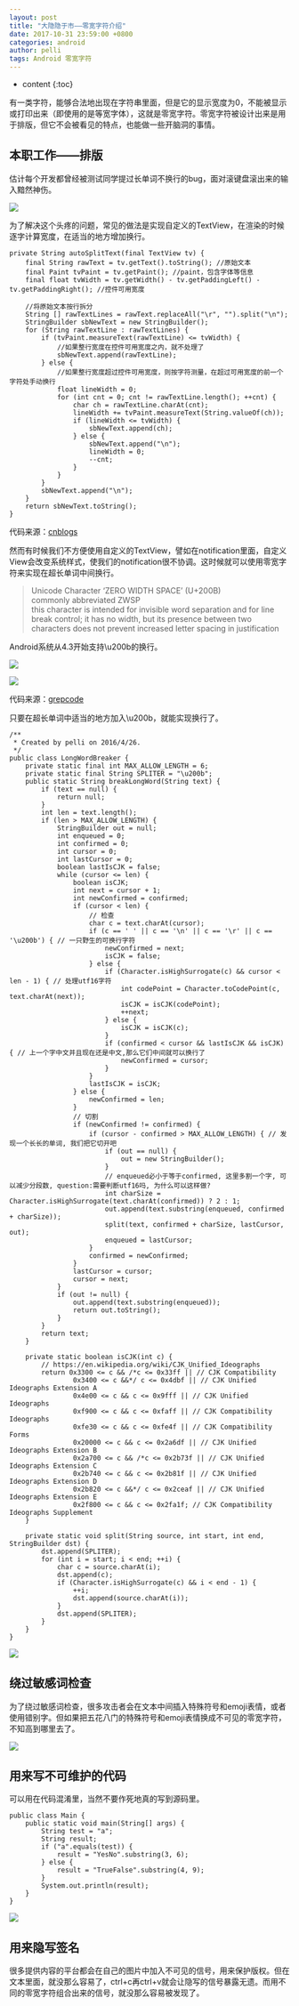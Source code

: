 ```yaml
---
layout: post
title: "大隐隐于市——零宽字符介绍"
date: 2017-10-31 23:59:00 +0800
categories: android
author: pelli
tags: Android 零宽字符
---
```


* content
{:toc}



有一类字符，能够合法地出现在字符串里面，但是它的显示宽度为0，不能被显示或打印出来（即使用的是等宽字体），这就是零宽字符。零宽字符被设计出来是用于排版，但它不会被看见的特点，也能做一些开脑洞的事情。

## 本职工作——排版
<!--more-->

估计每个开发都曾经被测试同学提过长单词不换行的bug，面对滚键盘滚出来的输入黯然神伤。  

![](/image/da_yin_yin_yu_shi__ling_kuan_zi_fu_jie_shao/c50ca0193b27a35e621cee73cac60000808711a342ca6bdef541a977b607a4fb)

为了解决这个头疼的问题，常见的做法是实现自定义的TextView，在渲染的时候逐字计算宽度，在适当的地方增加换行。

    
    
    private String autoSplitText(final TextView tv) {
        final String rawText = tv.getText().toString(); //原始文本
        final Paint tvPaint = tv.getPaint(); //paint，包含字体等信息
        final float tvWidth = tv.getWidth() - tv.getPaddingLeft() - tv.getPaddingRight(); //控件可用宽度
    
        //将原始文本按行拆分
        String [] rawTextLines = rawText.replaceAll("\r", "").split("\n");
        StringBuilder sbNewText = new StringBuilder();
        for (String rawTextLine : rawTextLines) {
            if (tvPaint.measureText(rawTextLine) <= tvWidth) {
                //如果整行宽度在控件可用宽度之内，就不处理了
                sbNewText.append(rawTextLine);
            } else {
                //如果整行宽度超过控件可用宽度，则按字符测量，在超过可用宽度的前一个字符处手动换行
                float lineWidth = 0;
                for (int cnt = 0; cnt != rawTextLine.length(); ++cnt) {
                    char ch = rawTextLine.charAt(cnt);
                    lineWidth += tvPaint.measureText(String.valueOf(ch));
                    if (lineWidth <= tvWidth) {
                        sbNewText.append(ch);
                    } else {
                        sbNewText.append("\n");
                        lineWidth = 0;
                        --cnt;
                    }
                }
            }
            sbNewText.append("\n");
        }
        return sbNewText.toString();
    }
    

代码来源：[cnblogs]( "cnblogs" )

然而有时候我们不方便使用自定义的TextView，譬如在notification里面，自定义View会改变系统样式，使我们的notification很不协调。这时候就可以使用零宽字符来实现在超长单词中间换行。

> Unicode Character ‘ZERO WIDTH SPACE’ (U+200B)  
> commonly abbreviated ZWSP  
> this character is intended for invisible word separation and for line break
control; it has no width, but its presence between two characters does not
prevent increased letter spacing in justification

Android系统从4.3开始支持\u200b的换行。  

![](/image/da_yin_yin_yu_shi__ling_kuan_zi_fu_jie_shao/9b305f05d704292d5437e23f56015d97178c360c72a185d431cfdc389fa54ee6)

  

![](/image/da_yin_yin_yu_shi__ling_kuan_zi_fu_jie_shao/454ce13af3793a2b4e5c2158b17cd5d5d5e315a8e6fe549e1b8ab38afd7acd28)

  
代码来源：[grepcode](http://www.grepcode.com/file/repository.grepcode.com/java/ext/com.google.android/android/4.3_r1/android/text/StaticLayout.java#StaticLayout
"grepcode" )

只要在超长单词中适当的地方加入\u200b，就能实现换行了。

    
    
    /**
     * Created by pelli on 2016/4/26.
     */
    public class LongWordBreaker {
        private static final int MAX_ALLOW_LENGTH = 6;
        private static final String SPLITER = "\u200b";
        public static String breakLongWord(String text) {
            if (text == null) {
                return null;
            }
            int len = text.length();
            if (len > MAX_ALLOW_LENGTH) {
                StringBuilder out = null;
                int enqueued = 0;
                int confirmed = 0;
                int cursor = 0;
                int lastCursor = 0;
                boolean lastIsCJK = false;
                while (cursor <= len) {
                    boolean isCJK;
                    int next = cursor + 1;
                    int newConfirmed = confirmed;
                    if (cursor < len) {
                        // 检查
                        char c = text.charAt(cursor);
                        if (c == ' ' || c == '\n' || c == '\r' || c == '\u200b') { // 一只野生的可换行字符
                            newConfirmed = next;
                            isCJK = false;
                        } else {
                            if (Character.isHighSurrogate(c) && cursor < len - 1) { // 处理utf16字符
                                int codePoint = Character.toCodePoint(c, text.charAt(next));
                                isCJK = isCJK(codePoint);
                                ++next;
                            } else {
                                isCJK = isCJK(c);
                            }
                            if (confirmed < cursor && lastIsCJK && isCJK) { // 上一个字中文并且现在还是中文,那么它们中间就可以换行了
                                newConfirmed = cursor;
                            }
                        }
                        lastIsCJK = isCJK;
                    } else {
                        newConfirmed = len;
                    }
                    // 切割
                    if (newConfirmed != confirmed) {
                        if (cursor - confirmed > MAX_ALLOW_LENGTH) { // 发现一个长长的单词, 我们把它切开吧
                            if (out == null) {
                                out = new StringBuilder();
                            }
                            // enqueued必小于等于confirmed, 这里多割一个字, 可以减少分段数, question:需要判断utf16吗, 为什么可以这样做?
                            int charSize = Character.isHighSurrogate(text.charAt(confirmed)) ? 2 : 1;
                            out.append(text.substring(enqueued, confirmed + charSize));
                            split(text, confirmed + charSize, lastCursor, out);
                            enqueued = lastCursor;
                        }
                        confirmed = newConfirmed;
                    }
                    lastCursor = cursor;
                    cursor = next;
                }
                if (out != null) {
                    out.append(text.substring(enqueued));
                    return out.toString();
                }
            }
            return text;
        }
    
        private static boolean isCJK(int c) {
            // https://en.wikipedia.org/wiki/CJK_Unified_Ideographs
            return 0x3300 <= c && /*c <= 0x33ff || // CJK Compatibility
                    0x3400 <= c &&*/ c <= 0x4dbf || // CJK Unified Ideographs Extension A
                    0x4e00 <= c && c <= 0x9fff || // CJK Unified Ideographs
                    0xf900 <= c && c <= 0xfaff || // CJK Compatibility Ideographs
                    0xfe30 <= c && c <= 0xfe4f || // CJK Compatibility Forms
                    0x20000 <= c && c <= 0x2a6df || // CJK Unified Ideographs Extension B
                    0x2a700 <= c && /*c <= 0x2b73f || // CJK Unified Ideographs Extension C
                    0x2b740 <= c && c <= 0x2b81f || // CJK Unified Ideographs Extension D
                    0x2b820 <= c &&*/ c <= 0x2ceaf || // CJK Unified Ideographs Extension E
                    0x2f800 <= c && c <= 0x2fa1f; // CJK Compatibility Ideographs Supplement
        }
    
        private static void split(String source, int start, int end, StringBuilder dst) {
            dst.append(SPLITER);
            for (int i = start; i < end; ++i) {
                char c = source.charAt(i);
                dst.append(c);
                if (Character.isHighSurrogate(c) && i < end - 1) {
                    ++i;
                    dst.append(source.charAt(i));
                }
                dst.append(SPLITER);
            }
        }
    }
    

![](/image/da_yin_yin_yu_shi__ling_kuan_zi_fu_jie_shao/e3031b0765e5302fdde5d3faf6645b64d43a579546e73d9523396a9e2763215a)

## 绕过敏感词检查

为了绕过敏感词检查，很多攻击者会在文本中间插入特殊符号和emoji表情，或者使用错别字。但如果把五花八门的特殊符号和emoji表情换成不可见的零宽字符，不知高到哪里去了。  

![](/image/da_yin_yin_yu_shi__ling_kuan_zi_fu_jie_shao/b90311ccbcc5b1a2e877022bac7d05a6c8d8d8db094bc10399524600986e995b)

## 用来写不可维护的代码

可以用在代码混淆里，当然不要作死地真的写到源码里。

    
    
    public class Main {
        public static void main(String[] args) {
            String test = "a";
            String result;
            if ("​a".equals(test)) {
                result = "​​​Yes​No".substring(3, 6);
            } else {
                result = "​​​​True​False".substring(4, 9);
            }
            System.out.println(result);
        }
    }
    

![](/image/da_yin_yin_yu_shi__ling_kuan_zi_fu_jie_shao/0dbe75de6db4fab656494a1c88f8074c7f757d01beb0e267ac5d3e79de56e8c8)

## 用来隐写签名

很多提供内容的平台都会在自己的图片中加入不可见的信号，用来保护版权。但在文本里面，就没那么容易了，ctrl+c再ctrl+v就会让隐写的信号暴露无遗。而用不同的零宽字符组合出来的信号，就没那么容易被发现了。

